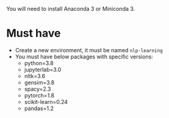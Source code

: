 You will need to install Anaconda 3 or Miniconda 3. 

# Must have
- Create a new environment, it must be named `nlp-learning`
- You must have below packages with specific versions:
    - python=3.8
    - jupyterlab=3.0
    - nltk=3.6
    - gensim=3.8
    - spacy=2.3
    - pytorch=1.8
    - scikit-learn=0.24
    - pandas=1.2